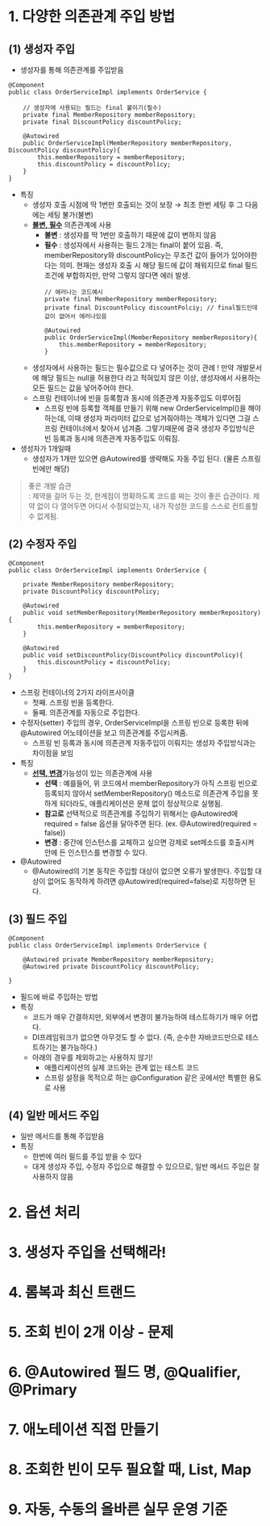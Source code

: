 # 1. 다양한 의존관계 주입 방법
## (1) 생성자 주입
- 생성자를 통해 의존관계를 주입받음
```
@Component
public class OrderServiceImpl implements OrderService {

    // 생성자에 사용되는 필드는 final 붙이기(필수)
    private final MemberRepository memberRepository;
    private final DiscountPolicy discountPolicy;

    @Autowired
    public OrderServiceImpl(MemberRepository memberRepository, DiscountPolicy discountPolicy){
        this.memberRepository = memberRepository;
        this.discountPolicy = discountPolicy;
    }
}
```
- 특징
    - 생성자 호출 시점에 딱 1번만 호출되는 것이 보장 → 최초 한번 세팅 후 그 다음에는 세팅 불가(불변)
    - <U>**불변, 필수**</U> 의존관계에 사용
        - **불변** : 생성자를 딱 1번만 호출하기 때문에 값이 변하지 않음
        - **필수** : 생성자에서 사용하는 필드 2개는 final이 붙어 있음. 즉, memberRepository와 discountPolicy는 무조건 값이 들어가 있어야한다는 의미. 현재는 생성자 호출 시 해당 필드에 값이 채워지므로 final 필드 조건에 부합하지만, 만약 그렇지 않다면 에러 발생.
            ```
            // 에러나는 코드예시
            private final MemberRepository memberRepository;
            private final DiscountPolicy discountPolciy; // final필드인데 값이 없어서 에러나있음

            @Autowired
            public OrderServiceImpl(MemberRepository memberRepository){
                this.memberRepository = memberRepository;
            }
            ```
    - 생성자에서 사용하는 필드는 필수값으로 다 넣어주는 것이 관례 ! 만약 개발문서에 해당 필드는 null을 허용한다 라고 적혀있지 않은 이상, 생성자에서 사용하는 모든 필드는 값을 넣어주어야 한다.
    - 스프링 컨테이너에 빈을 등록함과 동시에 의존관계 자동주입도 이루어짐
        - 스프링 빈에 등록할 객체를 만들기 위해 new OrderServiceImpl()을 해야하는데, 이때 생성자 파라미터 값으로 넘겨줘야하는 객체가 있다면 그걸 스프링 컨테이너에서 찾아서 넘겨줌. 그렇기때문에 결국 생성자 주입방식은 빈 등록과 동시에 의존관계 자동주입도 이뤄짐.
- 생성자가 1개일때
    - 생성자가 1개만 있으면 @Autowired를 생략해도 자동 주입 된다. (물론 스프링 빈에만 해당)
> 좋은 개발 습관   
: 제약을 걸어 두는 것, 한계점이 명확하도록 코드를 짜는 것이 좋은 습관이다. 제약 없이 다 열어두면 어디서 수정되었는지, 내가 작성한 코드를 스스로 컨트롤할 수 없게됨.

## (2) 수정자 주입
```
@Component
public class OrderServiceImpl implements OrderService {

    private MemberRepository memberRepository;
    private DiscountPolicy discountPolicy;

    @Autowired
    public void setMemberRepository(MemberRepository memberRepository){
        this.memberRepository = memberRepository;
    }

    @Autowired
    public void setDiscountPolicy(DiscountPolicy discountPolicy){
        this.discountPolicy = discountPolicy;
    }
}
```
- 스프링 컨테이너의 2가지 라이프사이클
    - 첫째. 스프링 빈을 등록한다.
    - 둘째. 의존관계를 자동으로 주입한다.
- 수정자(setter) 주입의 경우, OrderServiceImpl을 스프링 빈으로 등록한 뒤에 @Autowired 어노테이션을 보고 의존관계를 주입시켜줌.
    - 스프링 빈 등록과 동시에 의존관계 자동주입이 이뤄지는 생성자 주입방식과는 차이점을 보임
- 특징
    - <U>**선택, 변경**</U>가능성이 있는 의존관계에 사용
        - **선택** : 예를들어, 위 코드에서 memberRepository가 아직 스프링 빈으로 등록되지 않아서 setMemberRepository() 메소드로 의존관계 주입을 못하게 되더라도, 애플리케이션은 문제 없이 정상적으로 실행됨. 
        - **참고로** 선택적으로 의존관계를 주입하기 위해서는 @Autowired에 required = false 옵션을 달아주면 된다. (ex. @Autowired(required = false))
        - **변경** : 중간에 인스턴스를 교체하고 싶으면 강제로 set메소드를 호출시켜 안에 든 인스턴스를 변경할 수 있다.
- @Autowired
    - @Autowired의 기본 동작은 주입할 대상이 없으면 오류가 발생한다. 주입할 대상이 없어도 동작하게 하려면 @Autowired(required=false)로 지정하면 된다.

## (3) 필드 주입
```
@Component
public class OrderServiceImpl implements OrderService {

    @Autowired private MemberRepository memberRepository;
    @Autowired private DiscountPolicy discountPolicy;

}
```
- 필드에 바로 주입하는 방법
- 특징
    - 코드가 매우 간결하지만, 외부에서 변경이 불가능하여 테스트하기가 매우 어렵다.
    - DI프레임워크가 없으면 아무것도 할 수 없다. (즉, 순수한 자바코드만으로 테스트하기는 불가능하다.)
    - 아래의 경우를 제외하고는 사용하지 않기!
        - 애플리케이션의 실제 코드와는 관계 없는 테스트 코드
        - 스프링 설정을 목적으로 하는 @Configuration 같은 곳에서만 특별한 용도로 사용

## (4) 일반 메서드 주입
- 일반 메서드를 통해 주입받음
- 특징
    - 한번에 여러 필드를 주입 받을 수 있다
    - 대게 생성자 주입, 수정자 주입으로 해결할 수 있으므로, 일반 메서드 주입은 잘 사용하지 않음
    

# 2. 옵션 처리
# 3. 생성자 주입을 선택해라!
# 4. 롬복과 최신 트랜드
# 5. 조회 빈이 2개 이상 - 문제
# 6. @Autowired 필드 명, @Qualifier, @Primary
# 7. 애노테이션 직접 만들기
# 8. 조회한 빈이 모두 필요할 때, List, Map
# 9. 자동, 수동의 올바른 실무 운영 기준